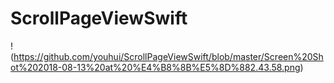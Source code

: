 # ScrollPageViewSwift
!(https://github.com/youhui/ScrollPageViewSwift/blob/master/Screen%20Shot%202018-08-13%20at%20%E4%B8%8B%E5%8D%882.43.58.png)
